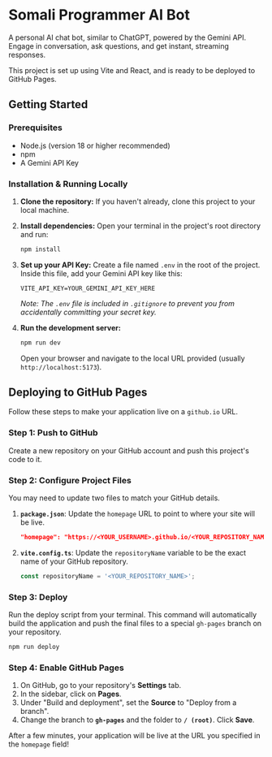 # Somali Programmer AI Bot

A personal AI chat bot, similar to ChatGPT, powered by the Gemini API. Engage in conversation, ask questions, and get instant, streaming responses.

This project is set up using Vite and React, and is ready to be deployed to GitHub Pages.

## Getting Started

### Prerequisites

-   Node.js (version 18 or higher recommended)
-   npm
-   A Gemini API Key

### Installation & Running Locally

1.  **Clone the repository:**
    If you haven't already, clone this project to your local machine.

2.  **Install dependencies:**
    Open your terminal in the project's root directory and run:
    ```bash
    npm install
    ```

3.  **Set up your API Key:**
    Create a file named `.env` in the root of the project. Inside this file, add your Gemini API key like this:
    ```
    VITE_API_KEY=YOUR_GEMINI_API_KEY_HERE
    ```
    *Note: The `.env` file is included in `.gitignore` to prevent you from accidentally committing your secret key.*

4.  **Run the development server:**
    ```bash
    npm run dev
    ```
    Open your browser and navigate to the local URL provided (usually `http://localhost:5173`).

## Deploying to GitHub Pages

Follow these steps to make your application live on a `github.io` URL.

### Step 1: Push to GitHub

Create a new repository on your GitHub account and push this project's code to it.

### Step 2: Configure Project Files

You may need to update two files to match your GitHub details.

1.  **`package.json`**: Update the `homepage` URL to point to where your site will be live.
    ```json
    "homepage": "https://<YOUR_USERNAME>.github.io/<YOUR_REPOSITORY_NAME>",
    ```
2.  **`vite.config.ts`**: Update the `repositoryName` variable to be the exact name of your GitHub repository.
    ```typescript
    const repositoryName = '<YOUR_REPOSITORY_NAME>';
    ```

### Step 3: Deploy

Run the deploy script from your terminal. This command will automatically build the application and push the final files to a special `gh-pages` branch on your repository.

```bash
npm run deploy
```

### Step 4: Enable GitHub Pages

1.  On GitHub, go to your repository's **Settings** tab.
2.  In the sidebar, click on **Pages**.
3.  Under "Build and deployment", set the **Source** to "Deploy from a branch".
4.  Change the branch to **`gh-pages`** and the folder to **`/ (root)`**. Click **Save**.

After a few minutes, your application will be live at the URL you specified in the `homepage` field!